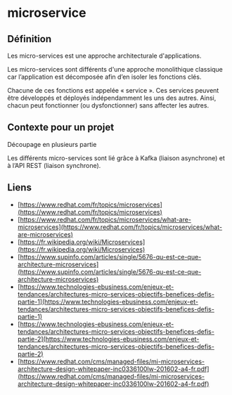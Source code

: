 # microservice

## Définition

Les micro-services est une approche architecturale d'applications.

Les micro-services sont différents d'une approche monolithique classique car l’application est décomposée afin d’en isoler les fonctions clés.

Chacune de ces fonctions est appelée « service ». Ces services peuvent être développés et déployés indépendamment les uns des autres. Ainsi, chacun peut fonctionner \(ou dysfonctionner\) sans affecter les autres.

## Contexte pour un projet

Découpage en plusieurs partie

Les différents micro-services sont lié grâce à Kafka \(liaison asynchrone\) et à l’API REST \(liaison synchrone\).

## Liens

* [https://www.redhat.com/fr/topics/microservices](https://www.redhat.com/fr/topics/microservices)
* [https://www.redhat.com/fr/topics/microservices/what-are-microservices](https://www.redhat.com/fr/topics/microservices/what-are-microservices)
* [https://fr.wikipedia.org/wiki/Microservices](https://fr.wikipedia.org/wiki/Microservices)
* [https://www.supinfo.com/articles/single/5676-qu-est-ce-que-architecture-microservices](https://www.supinfo.com/articles/single/5676-qu-est-ce-que-architecture-microservices)
* [https://www.technologies-ebusiness.com/enjeux-et-tendances/architectures-micro-services-objectifs-benefices-defis-partie-1](https://www.technologies-ebusiness.com/enjeux-et-tendances/architectures-micro-services-objectifs-benefices-defis-partie-1)
* [https://www.technologies-ebusiness.com/enjeux-et-tendances/architectures-micro-services-objectifs-benefices-defis-partie-2](https://www.technologies-ebusiness.com/enjeux-et-tendances/architectures-micro-services-objectifs-benefices-defis-partie-2)
* [https://www.redhat.com/cms/managed-files/mi-microservices-architecture-design-whitepaper-inc0336100lw-201602-a4-fr.pdf](https://www.redhat.com/cms/managed-files/mi-microservices-architecture-design-whitepaper-inc0336100lw-201602-a4-fr.pdf)

